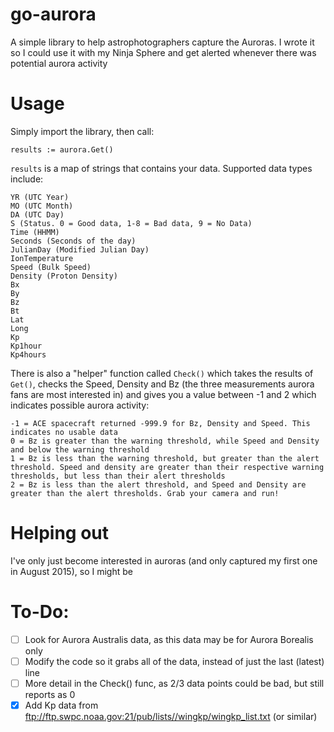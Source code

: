go-aurora
=========

A simple library to help astrophotographers capture the Auroras. I wrote it so I could use it with my Ninja Sphere and get alerted whenever there was potential aurora activity

Usage
=====

Simply import the library, then call:

    results := aurora.Get()

`results` is a map of strings that contains your data. Supported data types include:

    YR (UTC Year)
    MO (UTC Month)
    DA (UTC Day)
    S (Status. 0 = Good data, 1-8 = Bad data, 9 = No Data)
    Time (HHMM)
    Seconds (Seconds of the day)
    JulianDay (Modified Julian Day)
    IonTemperature
    Speed (Bulk Speed)
    Density (Proton Density)
    Bx
    By
    Bz
    Bt
    Lat
    Long
    Kp
    Kp1hour
    Kp4hours

There is also a "helper" function called `Check()` which takes the results of `Get()`, checks the Speed, Density and Bz (the three measurements aurora fans are most interested in) and gives you a value between -1 and 2 which indicates possible aurora activity:

    -1 = ACE spacecraft returned -999.9 for Bz, Density and Speed. This indicates no usable data
    0 = Bz is greater than the warning threshold, while Speed and Density and below the warning threshold
    1 = Bz is less than the warning threshold, but greater than the alert threshold. Speed and density are greater than their respective warning thresholds, but less than their alert thresholds
    2 = Bz is less than the alert threshold, and Speed and Density are greater than the alert thresholds. Grab your camera and run!

Helping out
===========

I've only just become interested in auroras (and only captured my first one in August 2015), so I might be

To-Do:
======

- [ ] Look for Aurora Australis data, as this data may be for Aurora Borealis only
- [ ] Modify the code so it grabs all of the data, instead of just the last (latest) line
- [ ] More detail in the Check() func, as 2/3 data points could be bad, but still reports as 0
- [x] Add Kp data from ftp://ftp.swpc.noaa.gov:21/pub/lists//wingkp/wingkp_list.txt (or similar)
